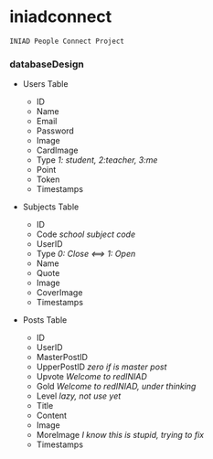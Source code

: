 # iniadconnect
    INIAD People Connect Project

### databaseDesign
* Users Table
    * ID
    * Name
    * Email
    * Password
    * Image
    * CardImage
    * Type _1: student, 2:teacher, 3:me_
    * Point
    * Token
    * Timestamps

* Subjects Table
    * ID
    * Code _school subject code_
    * UserID
    * Type _0: Close <==> 1: Open_
    * Name
    * Quote
    * Image
    * CoverImage
    * Timestamps

* Posts Table
    * ID
    * UserID
    * MasterPostID
    * UpperPostID _zero if is master post_
    * Upvote _Welcome to redINIAD_
    * Gold _Welcome to redINIAD, under thinking_
    * Level _lazy, not use yet_
    * Title
    * Content
    * Image
    * MoreImage _I know this is stupid, trying to fix_
    * Timestamps

